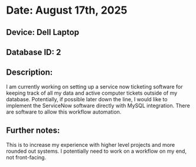 # Date: August 17th, 2025
## Device: Dell Laptop
## Database ID: 2

## Description:
I am currently working on setting up a service now ticketing software for keeping track of all my data and active
computer tickets outside of my database. Potentially, if possible later down the line, I would like to implement
the ServiceNow software directly with MySQL integration. There are software to allow this workflow automation.

## Further notes:
This is to increase my experience with higher level projects and more rounded out systems. I potentially need to work on
a workflow on my end, not front-facing.
